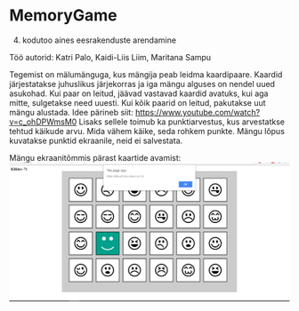 ﻿# MemoryGame
4. kodutoo aines eesrakenduste arendamine

Töö autorid: Katri Palo, Kaidi-Liis Liim, Maritana Sampu

Tegemist on mälumänguga, kus mängija peab leidma kaardipaare. Kaardid järjestatakse juhuslikus järjekorras ja
iga mängu alguses on nendel uued asukohad. Kui paar on leitud, jäävad vastavad kaardid avatuks, kui aga mitte,
sulgetakse need uuesti. Kui kõik paarid on leitud, pakutakse uut mängu alustada.
Idee pärineb siit: https://www.youtube.com/watch?v=c_ohDPWmsM0
Lisaks sellele toimub ka punktiarvestus, kus arvestatkse tehtud käikude arvu. Mida vähem käike, seda rohkem punkte.
Mängu lõpus kuvatakse punktid ekraanile, neid ei salvestata.

Mängu ekraanitõmmis pärast kaartide avamist: ![Screenshot 1](MemoryGame.png "Rakenduse ekraanipilt lõpus")